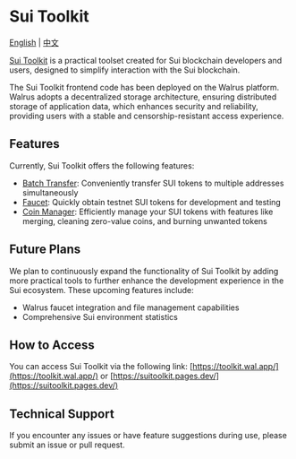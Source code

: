 # Sui Toolkit

[English](README.md) | [中文](README_cn.md)

[Sui Toolkit](https://toolkit.wal.app/) is a practical toolset created for Sui blockchain developers and users, designed to simplify interaction with the Sui blockchain.

The Sui Toolkit frontend code has been deployed on the Walrus platform. Walrus adopts a decentralized storage architecture, ensuring distributed storage of application data, which enhances security and reliability, providing users with a stable and censorship-resistant access experience.

## Features

Currently, Sui Toolkit offers the following features:

- [Batch Transfer](https://toolkit.wal.app/bulk-transfer): Conveniently transfer SUI tokens to multiple addresses simultaneously
- [Faucet](https://toolkit.wal.app/faucet): Quickly obtain testnet SUI tokens for development and testing
- [Coin Manager](https://toolkit.wal.app/coin-manager): Efficiently manage your SUI tokens with features like merging, cleaning zero-value coins, and burning unwanted tokens

## Future Plans

We plan to continuously expand the functionality of Sui Toolkit by adding more practical tools to further enhance the development experience in the Sui ecosystem.
These upcoming features include:
- Walrus faucet integration and file management capabilities
- Comprehensive Sui environment statistics

## How to Access

You can access Sui Toolkit via the following link:
[https://toolkit.wal.app/](https://toolkit.wal.app/)
or
[https://suitoolkit.pages.dev/](https://suitoolkit.pages.dev/)

## Technical Support

If you encounter any issues or have feature suggestions during use, please submit an issue or pull request.
